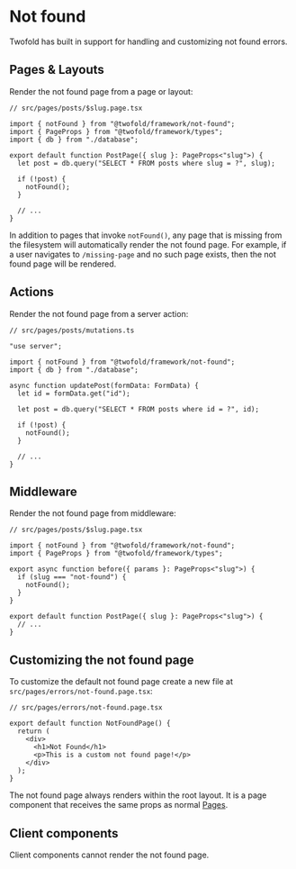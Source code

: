# Not found

Twofold has built in support for handling and customizing not found errors.

## Pages & Layouts

Render the not found page from a page or layout:

```tsx
// src/pages/posts/$slug.page.tsx

import { notFound } from "@twofold/framework/not-found";
import { PageProps } from "@twofold/framework/types";
import { db } from "./database";

export default function PostPage({ slug }: PageProps<"slug">) {
  let post = db.query("SELECT * FROM posts where slug = ?", slug);

  if (!post) {
    notFound();
  }

  // ...
}
```

In addition to pages that invoke `notFound()`, any page that is missing from the filesystem will automatically render the not found page. For example, if a user navigates to `/missing-page` and no such page exists, then the not found page will be rendered.

## Actions

Render the not found page from a server action:

```tsx
// src/pages/posts/mutations.ts

"use server";

import { notFound } from "@twofold/framework/not-found";
import { db } from "./database";

async function updatePost(formData: FormData) {
  let id = formData.get("id");

  let post = db.query("SELECT * FROM posts where id = ?", id);

  if (!post) {
    notFound();
  }

  // ...
}
```

## Middleware

Render the not found page from middleware:

```tsx
// src/pages/posts/$slug.page.tsx

import { notFound } from "@twofold/framework/not-found";
import { PageProps } from "@twofold/framework/types";

export async function before({ params }: PageProps<"slug">) {
  if (slug === "not-found") {
    notFound();
  }
}

export default function PostPage({ slug }: PageProps<"slug">) {
  // ...
}
```

## Customizing the not found page

To customize the default not found page create a new file at `src/pages/errors/not-found.page.tsx`:

```tsx
// src/pages/errors/not-found.page.tsx

export default function NotFoundPage() {
  return (
    <div>
      <h1>Not Found</h1>
      <p>This is a custom not found page!</p>
    </div>
  );
}
```

The not found page always renders within the root layout. It is a page component that receives the same props as normal [Pages](http://localhost:3000/docs/guides/pages#additional-props).

## Client components

Client components cannot render the not found page.
